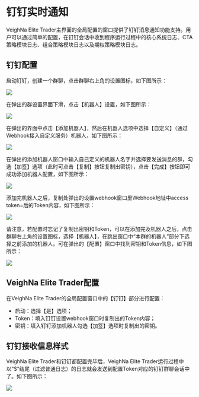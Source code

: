 # 钉钉实时通知

VeighNa Elite Trader主界面的全局配置的窗口提供了钉钉消息通知功能支持。用户可以通过简单的配置，在钉钉会话中收到程序运行过程中的核心系统日志、CTA策略模块日志、组合策略模块日志以及期权策略模块日志。

## 钉钉配置

启动钉钉，创建一个群聊，点击群聊右上角的设置图标，如下图所示：

![](https://vnpy-doc.oss-cn-shanghai.aliyuncs.com/elite/ding/1.png)

在弹出的群设置界面下滑，点击【机器人】设置，如下图所示：

![](https://vnpy-doc.oss-cn-shanghai.aliyuncs.com/elite/ding/2.png)

在弹出的界面中点击【添加机器人】，然后在机器人选项中选择【自定义】（通过Webhook接入自定义服务）机器人，如下图所示：

![](https://vnpy-doc.oss-cn-shanghai.aliyuncs.com/elite/ding/3.png)

在弹出的添加机器人窗口中输入自己定义的机器人名字并选择要发送消息的群，勾选【加签】选项（此时可点击【复制】按钮复制出密钥），点击【完成】按钮即可成功添加机器人配置，如下图所示：

![](https://vnpy-doc.oss-cn-shanghai.aliyuncs.com/elite/ding/4.png)

添加完机器人之后，复制处弹出的设置webhook窗口里Webhook地址中access token=后的Token内容，如下图所示：

![](https://vnpy-doc.oss-cn-shanghai.aliyuncs.com/elite/ding/5.png)

请注意，若配置时忘记了复制出密钥和Token，可以在添加完及机器人之后，点击群聊右上角的设置图标，选择【机器人】，在跳出窗口中“本群的机器人”部分下选择之前添加的机器人。可在弹出的【配置】窗口中找到密钥和Token信息，如下图所示：

![](https://vnpy-doc.oss-cn-shanghai.aliyuncs.com/elite/ding/7.png)


## VeighNa Elite Trader配置

在VeighNa Elite Trader的全局配置窗口中的【钉钉】部分进行配置：

- 启动：选择【是】选项；
- Token：填入钉钉设置webhook窗口时复制出的Token内容；
- 密钥：填入钉钉添加机器人勾选【加签】选项时复制出的密钥。


## 钉钉接收信息样式

VeighNa Elite Trader和钉钉都配置完毕后，VeighNa Elite Trader运行过程中以“$”结尾（过滤普通日志）的日志就会发送到配置Token对应的钉钉群聊会话中了。如下图所示：

![](https://vnpy-doc.oss-cn-shanghai.aliyuncs.com/elite/ding/6.png)
